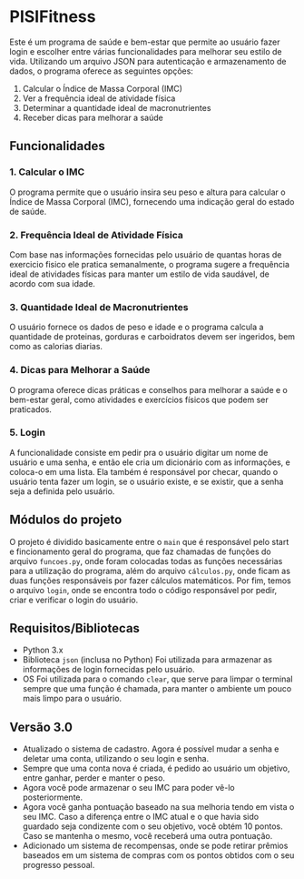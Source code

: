 # PISIFitness

Este é um programa de saúde e bem-estar que permite ao usuário fazer login e escolher entre várias funcionalidades para melhorar seu estilo de vida. Utilizando um arquivo JSON para autenticação e armazenamento de dados, o programa oferece as seguintes opções:

1. Calcular o Índice de Massa Corporal (IMC)
2. Ver a frequência ideal de atividade física
3. Determinar a quantidade ideal de macronutrientes
4. Receber dicas para melhorar a saúde

## Funcionalidades

### 1. Calcular o IMC
O programa permite que o usuário insira seu peso e altura para calcular o Índice de Massa Corporal (IMC), fornecendo uma indicação geral do estado de saúde.

### 2. Frequência Ideal de Atividade Física
Com base nas informações fornecidas pelo usuário de quantas horas de exercicio fisico ele pratica semanalmente, o programa sugere a frequência ideal de atividades físicas para manter um estilo de vida saudável, de acordo com sua idade.

### 3. Quantidade Ideal de Macronutrientes
O usuário fornece os dados de peso e idade e o programa calcula a quantidade de proteinas, gorduras e carboidratos devem ser ingeridos, bem como as calorias diarias.

### 4. Dicas para Melhorar a Saúde
O programa oferece dicas práticas e conselhos para melhorar a saúde e o bem-estar geral, como atividades e exercícios físicos que podem ser praticados.

### 5. Login

A funcionalidade consiste em pedir pra o usuário digitar um nome de usuário e uma senha, e então ele cria um dicionário com as informações, e coloca-o em uma lista. Ela também é responsável por checar, quando o usuário tenta fazer um login, se o usuário existe, e se existir, que a senha seja a definida pelo usuário.

## Módulos do projeto

O projeto é dividido basicamente entre o `main` que é responsável pelo start e fincionamento geral do programa, que faz chamadas de funções do arquivo `funcoes.py`, onde foram colocadas todas as funções necessárias para a utilização do programa, além do arquivo `cálculos.py`, onde ficam as duas funções responsáveis por fazer cálculos matemáticos. Por fim, temos o arquivo `login`, onde se encontra todo o código responsável por pedir, criar e verificar o login do usuário. 

## Requisitos/Bibliotecas

- Python 3.x
- Biblioteca `json` (inclusa no Python)
  Foi utilizada para armazenar as informações de login fornecidas pelo usuário.
- OS
    Foi utilizada para o comando `clear`, que serve para limpar o terminal sempre que uma função é chamada, para manter o ambiente um pouco mais limpo para o usuário.

## Versão 3.0

- Atualizado o sistema de cadastro. Agora é possível mudar a senha e deletar uma conta, utilizando o seu login e senha.
- Sempre que uma conta nova é criada, é pedido ao usuário um objetivo, entre ganhar, perder e manter o peso.
- Agora você pode armazenar o seu IMC para poder vê-lo posteriormente.
- Agora você ganha pontuação baseado na sua melhoria tendo em vista o seu IMC. Caso a diferença entre o IMC atual e o que havia sido guardado seja condizente com o seu objetivo, você obtém 10 pontos. Caso se mantenha o mesmo, você receberá uma outra pontuação.
- Adicionado um sistema de recompensas, onde se pode retirar prêmios baseados em um sistema de compras com os pontos obtidos com o seu progresso pessoal.



